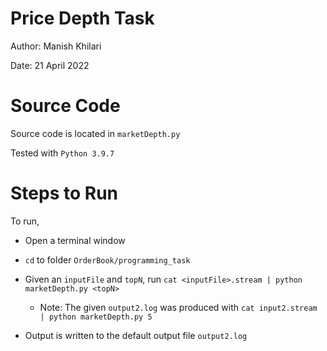 # Price Depth Task 
Author: Manish Khilari 

Date: 21 April 2022 

# Source Code 
Source code is located in `marketDepth.py` 

Tested with `Python 3.9.7` 

# Steps to Run 
To run, 

* Open a terminal window 

* `cd` to folder `OrderBook/programming_task` 

* Given an `inputFile` and `topN`, run `cat <inputFile>.stream | python marketDepth.py <topN>` 

    * Note: The given `output2.log` was produced with `cat input2.stream | python marketDepth.py 5` 

* Output is written to the default output file `output2.log` 